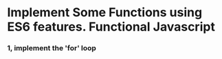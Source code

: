 # Implement Some Functions using ES6 features. Functional Javascript

### 1, implement the 'for' loop